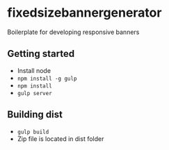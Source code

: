 # fixedsizebannergenerator
Boilerplate for developing responsive banners

## Getting started
 * Install node
 * ```npm install -g gulp ```
 * ``` npm install ```
 * ``` gulp server ```

## Building dist
 * ``` gulp build ```
 * Zip file is located in dist folder
